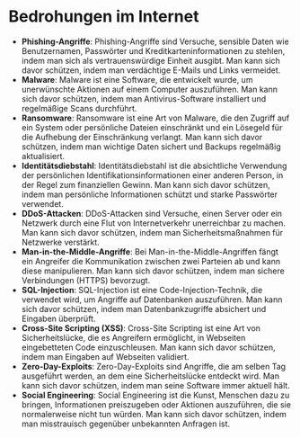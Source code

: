 # Bedrohungen im Internet

- **Phishing-Angriffe**: Phishing-Angriffe sind Versuche, sensible Daten wie Benutzernamen, Passwörter und Kreditkarteninformationen zu stehlen, indem man sich als vertrauenswürdige Einheit ausgibt. Man kann sich davor schützen, indem man verdächtige E-Mails und Links vermeidet.
- **Malware**: Malware ist eine Software, die entwickelt wurde, um unerwünschte Aktionen auf einem Computer auszuführen. Man kann sich davor schützen, indem man Antivirus-Software installiert und regelmäßige Scans durchführt.
- **Ransomware**: Ransomware ist eine Art von Malware, die den Zugriff auf ein System oder persönliche Dateien einschränkt und ein Lösegeld für die Aufhebung der Einschränkung verlangt. Man kann sich davor schützen, indem man wichtige Daten sichert und Backups regelmäßig aktualisiert.
- **Identitätsdiebstahl**: Identitätsdiebstahl ist die absichtliche Verwendung der persönlichen Identifikationsinformationen einer anderen Person, in der Regel zum finanziellen Gewinn. Man kann sich davor schützen, indem man persönliche Informationen schützt und starke Passwörter verwendet.
- **DDoS-Attacken**: DDoS-Attacken sind Versuche, einen Server oder ein Netzwerk durch eine Flut von Internetverkehr unerreichbar zu machen. Man kann sich davor schützen, indem man Sicherheitsmaßnahmen für Netzwerke verstärkt.
- **Man-in-the-Middle-Angriffe**: Bei Man-in-the-Middle-Angriffen fängt ein Angreifer die Kommunikation zwischen zwei Parteien ab und kann diese manipulieren. Man kann sich davor schützen, indem man sichere Verbindungen (HTTPS) bevorzugt.
- **SQL-Injection**: SQL-Injection ist eine Code-Injection-Technik, die verwendet wird, um Angriffe auf Datenbanken auszuführen. Man kann sich davor schützen, indem man Datenbankzugriffe absichert und Eingaben überprüft.
- **Cross-Site Scripting (XSS)**: Cross-Site Scripting ist eine Art von Sicherheitslücke, die es Angreifern ermöglicht, in Webseiten eingebetteten Code einzuschleusen. Man kann sich davor schützen, indem man Eingaben auf Webseiten validiert.
- **Zero-Day-Exploits**: Zero-Day-Exploits sind Angriffe, die am selben Tag ausgeführt werden, an dem eine Sicherheitslücke entdeckt wird. Man kann sich davor schützen, indem man seine Software immer aktuell hält.
- **Social Engineering**: Social Engineering ist die Kunst, Menschen dazu zu bringen, Informationen preiszugeben oder Aktionen auszuführen, die sie normalerweise nicht tun würden. Man kann sich davor schützen, indem man misstrauisch gegenüber unbekannten Anfragen ist.

